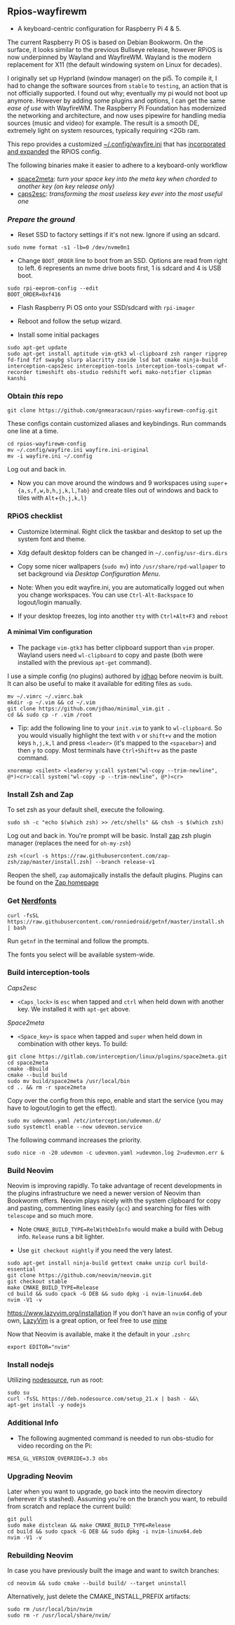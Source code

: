## Rpios-wayfirewm

- A keyboard-centric configuration for Raspberry Pi 4 & 5. 
 
The current Raspberry Pi OS is based on Debian Bookworm. On the surface, it looks similar to the previous Bullseye release, however RPiOS is now underpinned by Wayland and WayfireWM. Wayland is the modern replacement for X11 (the default windowing system on Linux for decades). 

I originally set up Hyprland (window manager) on the pi5. To compile it, I had to change the software sources from `stable` to `testing`, an action that is not officially supported. I found out why; eventually my pi would not boot up anymore. However by adding some plugins and options, I can get the same _ease of use_ with WayfireWM. The Raspberry Pi Foundation has modernized the networking and architecture, and now uses pipewire for handling media sources (music and video) for example. The result is a smooth DE, extremely light on system resources, typically requiring <2Gb ram. 

This repo provides a customized [~/.config/wayfire.ini](https://github.com/gnmearacaun/rpios-wayfirewm-config/blob/main/wayfire.ini) that has [incorporated and expanded](https://github.com/gnmearacaun/rpios-wayfirewm-config/blob/main/howto-pi5wfwm.md) the RPiOS config. 

The following binaries make it easier to adhere to a keyboard-only workflow
- [space2meta](https://gitlab.com/interception/linux/plugins/space2meta): _turn your space key into the meta key when chorded to another key (on key release only)_
- [caps2esc](https://gitlab.com/interception/linux/plugins/caps2esc): _transforming the most useless key ever into the most useful one_ 

<!-- - This repo has an accompanying video [TBA](https://example.com)  -->

### _Prepare the ground_ 

- Reset SSD to factory settings if it's not new. Ignore if using an sdcard.
```
sudo nvme format -s1 -lb=0 /dev/nvme0n1
```
- Change `BOOT_ORDER` line to boot from an SSD. Options are read from right to left. 6 represents an nvme drive boots first, 1 is sdcard and 4 is USB boot. 

```
sudo rpi-eeprom-config --edit
BOOT_ORDER=0xf416
```
- Flash Raspberry Pi OS onto your SSD/sdcard with `rpi-imager`

- Reboot and follow the setup wizard.

- Install some initial packages 
 
```
sudo apt-get update
sudo apt-get install aptitude vim-gtk3 wl-clipboard zsh ranger ripgrep fd-find fzf swaybg slurp alacritty zoxide lsd bat cmake ninja-build interception-caps2esc interception-tools interception-tools-compat wf-recorder timeshift obs-studio redshift wofi mako-notifier clipman kanshi 
```
### Obtain _this_ repo
```
git clone https://github.com/gnmearacaun/rpios-wayfirewm-config.git
```
These configs contain customized aliases and keybindings. Run commands one line at a time.  

```
cd rpios-wayfirewm-config
mv ~/.config/wayfire.ini wayfire.ini-original
mv -i wayfire.ini ~/.config 
```
Log out and back in.

- Now you can move around the windows and 9 workspaces using `super`+`{a,s,f,w,b,h,j,k,l,Tab}` and create tiles out of windows and back to tiles with `Alt`+`{h,j,k,l}`

### RPiOS checklist

- Customize lxterminal. Right click the taskbar and desktop to set up the system font and theme.

- Xdg default desktop folders can be changed in `~/.config/usr-dirs.dirs`

- Copy some nicer wallpapers (`sudo mv`) into `/usr/share/rpd-wallpaper` to set background via _Desktop Configuration Menu_. 

- Note: When you edit wayfire.ini, you are automatically logged out when you change workspaces. You can use `Ctrl-Alt-Backspace` to logout/login manually. 

- If your desktop freezes, log into another `tty` with `Ctrl+Alt+F3` and `reboot` 

#### A minimal Vim configuration 

- The package `vim-gtk3` has better clipboard support than `vim` proper. Wayland users need `wl-clipboard` to copy and paste (both were installed with the previous `apt-get` command). 

I use a simple config (no plugins) authored by [jdhao](https://github.com/jdhao) before neovim is built. It can also be useful to make it available for editing files as `sudo`.

```
mv ~/.vimrc ~/.vimrc.bak
mkdir -p ~/.vim && cd ~/.vim
git clone https://github.com/jdhao/minimal_vim.git .
cd && sudo cp -r .vim /root
```
- Tip: add the following line to your `init.vim` to yank to `wl-clipboard`. So you would visually highlight the text with `v` or `shift+v` and the motion keys `h,j,k,l` and press `<leader>` (it's mapped to the `<spacebar>`) and then `y` to copy. Most terminals have `Ctrl+Shift+v` as the paste command. 
```
xnoremap <silent> <leader>y y:call system("wl-copy --trim-newline", @*)<cr>:call system("wl-copy -p --trim-newline", @*)<cr>
```

### Install Zsh and Zap

To set zsh as your default shell, execute the following.
```
sudo sh -c "echo $(which zsh) >> /etc/shells" && chsh -s $(which zsh)
```
Log out and back in. You're prompt will be basic. Install [zap](https://github.com/zap-zsh/zap) zsh plugin manager (replaces the need for `oh-my-zsh`)
```
zsh <(curl -s https://raw.githubusercontent.com/zap-zsh/zap/master/install.zsh) --branch release-v1
```
Reopen the shell, `zap` automajically installs the default plugins. Plugins can be found on the [Zap homepage](https://www.zapzsh.com/) 

### Get [Nerdfonts](https://github.com/getnf/getnf)

```
curl -fsSL https://raw.githubusercontent.com/ronniedroid/getnf/master/install.sh | bash
```
Run `getnf` in the terminal and follow the prompts.

The fonts you select will be available system-wide.

### Build interception-tools 

_Caps2esc_

- `<Caps_lock>` is `esc` when tapped and `ctrl` when held down with another key. We installed it with `apt-get` above. 

_Space2meta_

- `<Space_key>` is `space` when tapped and `super` when held down in combination with other keys. To build:

```
git clone https://gitlab.com/interception/linux/plugins/space2meta.git
cd space2meta
cmake -Bbuild
cmake --build build
sudo mv build/space2meta /usr/local/bin  
cd .. && rm -r space2meta
```

Copy over the config from this repo, enable and start the service (you may have to logout/login to get the effect). 

```
sudo mv udevmon.yaml /etc/interception/udevmon.d/
sudo systemctl enable --now udevmon.service
```

The following command increases the priority. 

```
sudo nice -n -20 udevmon -c udevmon.yaml >udevmon.log 2>udevmon.err &
```

### Build Neovim 

Neovim is improving rapidly. To take advantage of recent developments in the plugins infrastructure we need a newer version of Neovim than Bookworm offers. Neovim plays nicely with the system clipboard for copy and pasting, commenting lines easily (`gcc`) and searching for files with `telescope` and so much more.  

- Note `CMAKE_BUILD_TYPE=RelWithDebInfo` would make a build with Debug info. `Release` runs a bit lighter.

- Use `git checkout nightly` if you need the very latest.

```
sudo apt-get install ninja-build gettext cmake unzip curl build-essential
git clone https://github.com/neovim/neovim.git
git checkout stable 
make CMAKE_BUILD_TYPE=Release
cd build && sudo cpack -G DEB && sudo dpkg -i nvim-linux64.deb
nvim -V1 -v
```
https://www.lazyvim.org/installation
If you don't have an `nvim` config of your own, [LazyVim](https://www.lazyvim.org/installation) is a great option, or feel free to use [mine](https://github.com/gnmearacaun/nvim-launch.git) 

Now that Neovim is available, make it the default in your `.zshrc`

```
export EDITOR="nvim"
```

### Install nodejs 

Utilizing [nodesource](https://github.com/nodesource/distributions), run as root:

```
sudo su
curl -fsSL https://deb.nodesource.com/setup_21.x | bash - &&\
apt-get install -y nodejs
```

### Additional Info

- The following augmented command is needed to run obs-studio for video recording on the Pi:

```
MESA_GL_VERSION_OVERRIDE=3.3 obs
```

### Upgrading Neovim

Later when you want to upgrade, go back into the neovim directory (wherever it's stashed). Assuming you're on the branch you want, to rebuild from scratch and replace the current build:

```
git pull
sudo make distclean && make CMAKE_BUILD_TYPE=Release
cd build && sudo cpack -G DEB && sudo dpkg -i nvim-linux64.deb
nvim -V1 -v
```

### Rebuilding Neovim

In case you have previously built the image and want to switch branches:
```
cd neovim && sudo cmake --build build/ --target uninstall
```

Alternatively, just delete the CMAKE_INSTALL_PREFIX artifacts:
```
sudo rm /usr/local/bin/nvim
sudo rm -r /usr/local/share/nvim/
```

